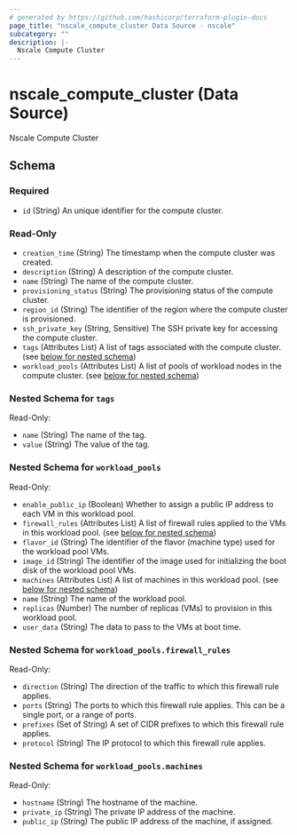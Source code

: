 ```yaml
---
# generated by https://github.com/hashicorp/terraform-plugin-docs
page_title: "nscale_compute_cluster Data Source - nscale"
subcategory: ""
description: |-
  Nscale Compute Cluster
---
```


# nscale_compute_cluster (Data Source)

Nscale Compute Cluster



<!-- schema generated by tfplugindocs -->
## Schema

### Required

- `id` (String) An unique identifier for the compute cluster.

### Read-Only

- `creation_time` (String) The timestamp when the compute cluster was created.
- `description` (String) A description of the compute cluster.
- `name` (String) The name of the compute cluster.
- `provisioning_status` (String) The provisioning status of the compute cluster.
- `region_id` (String) The identifier of the region where the compute cluster is provisioned.
- `ssh_private_key` (String, Sensitive) The SSH private key for accessing the compute cluster.
- `tags` (Attributes List) A list of tags associated with the compute cluster. (see [below for nested schema](#nestedatt--tags))
- `workload_pools` (Attributes List) A list of pools of workload nodes in the compute cluster. (see [below for nested schema](#nestedatt--workload_pools))

<a id="nestedatt--tags"></a>
### Nested Schema for `tags`

Read-Only:

- `name` (String) The name of the tag.
- `value` (String) The value of the tag.


<a id="nestedatt--workload_pools"></a>
### Nested Schema for `workload_pools`

Read-Only:

- `enable_public_ip` (Boolean) Whether to assign a public IP address to each VM in this workload pool.
- `firewall_rules` (Attributes List) A list of firewall rules applied to the VMs in this workload pool. (see [below for nested schema](#nestedatt--workload_pools--firewall_rules))
- `flavor_id` (String) The identifier of the flavor (machine type) used for the workload pool VMs.
- `image_id` (String) The identifier of the image used for initializing the boot disk of the workload pool VMs.
- `machines` (Attributes List) A list of machines in this workload pool. (see [below for nested schema](#nestedatt--workload_pools--machines))
- `name` (String) The name of the workload pool.
- `replicas` (Number) The number of replicas (VMs) to provision in this workload pool.
- `user_data` (String) The data to pass to the VMs at boot time.

<a id="nestedatt--workload_pools--firewall_rules"></a>
### Nested Schema for `workload_pools.firewall_rules`

Read-Only:

- `direction` (String) The direction of the traffic to which this firewall rule applies.
- `ports` (String) The ports to which this firewall rule applies. This can be a single port, or a range of ports.
- `prefixes` (Set of String) A set of CIDR prefixes to which this firewall rule applies.
- `protocol` (String) The IP protocol to which this firewall rule applies.


<a id="nestedatt--workload_pools--machines"></a>
### Nested Schema for `workload_pools.machines`

Read-Only:

- `hostname` (String) The hostname of the machine.
- `private_ip` (String) The private IP address of the machine.
- `public_ip` (String) The public IP address of the machine, if assigned.
